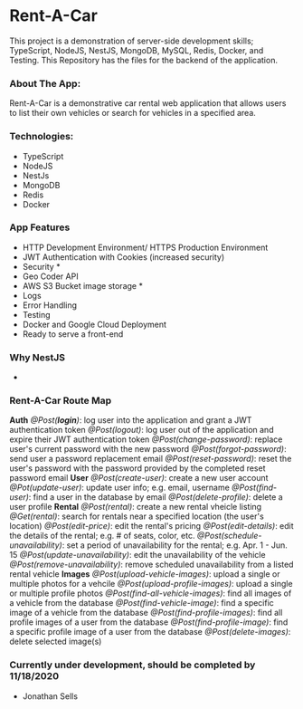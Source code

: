 # Rent-A-Car
This project is a demonstration of server-side development skills; TypeScript, NodeJS, NestJS, MongoDB, MySQL, Redis, Docker, and Testing. This Repository has the files for the backend of the application.

### About The App:
Rent-A-Car is a demonstrative car rental web application that allows users to list their own vehicles or search for vehicles in a specified area. 

### Technologies:
* TypeScript
* NodeJS
* NestJs
* MongoDB
* Redis
* Docker

### App Features
- HTTP Development Environment/ HTTPS Production Environment
- JWT Authentication with Cookies (increased security)
- Security *
- Geo Coder API
- AWS S3 Bucket image storage *
- Logs
- Error Handling
- Testing
- Docker and Google Cloud Deployment
- Ready to serve a front-end

### Why NestJS
-

### Rent-A-Car Route Map
**Auth**
*@Post(**login**)*: log user into the application and grant a JWT authentication token
*@Post(logout)*: log user out of the application and expire their JWT authentication token
*@Post(change-password)*: replace user's current password with the new password
*@Post(forgot-password)*: send user a password replacement email
*@Post(reset-password)*: reset the user's password with the password provided by the completed reset password email
**User**
*@Post(create-user)*: create a new user account
*@Pot(update-user)*: update user info; e.g. email, username
*@Post(find-user)*: find a user in the database by email
*@Post(delete-profile)*: delete a user profile
**Rental**
*@Post(rental)*: create a new rental vheicle listing
*@Get(rental)*: search for rentals near a specified location (the user's location)
*@Post(edit-price)*: edit the rental's pricing
*@Post(edit-details)*: edit the details of the rental; e.g. # of seats, color, etc.
*@Post(schedule-unavailability)*: set a period of unavailability for the rental; e.g. Apr. 1 - Jun. 15
*@Post(update-unavailability)*: edit the unavailability of the vehicle
*@Post(remove-unavailability)*: remove scheduled unavailability from a listed rental vehicle
**Images**
*@Post(upload-vehicle-images)*: upload a single or multiple photos for a vehcile
*@Post(upload-profile-images)*: upload a single or multiple profile photos
*@Post(find-all-vehicle-images)*: find all images of a vehicle from the database
*@Post(find-vehicle-image)*: find a specific image of a vehicle from the database
*@Post(find-profile-images)*: find all profile images of a user from the database
*@Post(find-profile-image)*: find a specific profile image of a user from the database
*@Post(delete-images)*: delete selected image(s)

### Currently under development, should be completed by 11/18/2020
- Jonathan Sells


